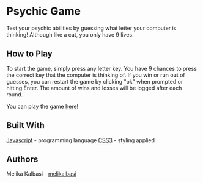 # Psychic Game

Test your psychic abilities by guessing what letter your computer is thinking! Although like a cat, you only have 9 lives. 

## How to Play
To start the game, simply press any letter key. You have 9 chances to press the correct key that the computer is thinking of. If you win or run out of guesses, you can restart the game by clicking "ok" when prompted or hitting Enter. The amount of wins and losses will be logged after each round.

You can play the game [here](https://melikalbasi.github.io/psychic-game/)!

## Built With
[Javascript](https://jquery.com/) - programming language
[CSS3](https://developer.mozilla.org/en-US/docs/Web/CSS/CSS3) - styling applied

## Authors
Melika Kalbasi - [melikalbasi](https://github.com/melikalbasi)